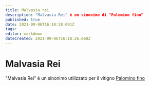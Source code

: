 ```yaml
---
title: Malvasia rei
description: "Malvasia Rei" è un sinonimo di "Palomino fino"
published: true
date: 2021-09-06T16:18:28.691Z
tags: 
editor: markdown
dateCreated: 2021-09-06T16:18:26.068Z
---
```


# Malvasia Rei

"Malvasia Rei" è un sinonimo utilizzato per il vitigno [Palomino fino](/vitigni/bacca-nera/palomino-fino)